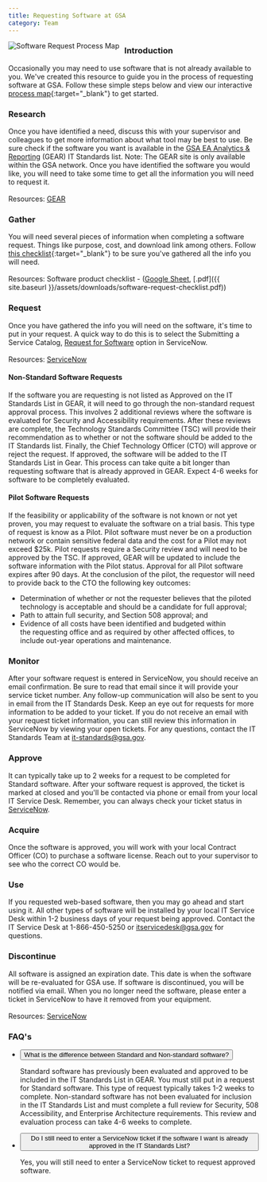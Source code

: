 ```yaml
---
title: Requesting Software at GSA
category: Team
---
```


  <a href="http://codepen.io/saracope/full/aWPePG/" target="_blank"><img src="{{ site.baseurl }}/assets/img/guides/software-request-process-map.png"
    alt="Software Request Process Map"
    style="float: left;  margin-right: 10px;"></a>

### Introduction

Occasionally you may need to use software that is not already available to you. We've created this resource to guide you in the process of requesting software at GSA. Follow these simple steps below and view our interactive [process map](http://codepen.io/saracope/full/aWPePG/){:target="_blank"} to get started.

### Research
Once you have identified a need, discuss this with your supervisor and colleagues to get more information about what tool may be best to use. Be sure check if the software you want is available in the [GSA EA Analytics & Reporting](https://ea.gsa.gov/#!/itstandards) (GEAR) IT Standards list. Note: The GEAR site is only available within the GSA network. Once you have identified the software you would like, you will need to take some time to get all the information you will need to request it.
<br>
<br>
Resources: [GEAR](https://ea.gsa.gov/#!/itstandards)

### Gather
You will need several pieces of information when completing a software request. Things like purpose, cost, and download link among others. Follow [this checklist](https://docs.google.com/a/gsa.gov/spreadsheets/d/1zIyZGdmEuWUeuko7yEaupETz2YGJQpOumHwiUntul64/edit?usp=sharing){:target="_blank"} to be sure you've gathered all the info you will need.
<br>
<br>
Resources: Software product checklist - ([Google Sheet](https://docs.google.com/a/gsa.gov/spreadsheets/d/1zIyZGdmEuWUeuko7yEaupETz2YGJQpOumHwiUntul64/edit?usp=sharing), [.pdf]({{ site.baseurl }}/assets/downloads/software-request-checklist.pdf))

### Request
Once you have gathered the info you will need on the software, it's time to put in your request. A quick way to do this is to select the Submitting a Service Catalog, [Request for Software](https://gsa.service-now.com/GSA_Self-Service/software.do) option in ServiceNow.
<br>
<br>
Resources: [ServiceNow](https://gsa.service-now.com/GSA_Self-Service/software.do)

#### Non-Standard Software Requests
If the software you are requesting is not listed as Approved on the IT Standards List in GEAR, it will need to go through the non-standard request approval process. This involves 2 additional reviews where the software is evaluated for Security and Accessibility requirements. After these reviews are complete, the Technology Standards Committee (TSC) will provide their recommendation as to whether or not the software should be added to the IT Standards list. Finally, the Chief Technology Officer (CTO) will approve or reject the request. If approved, the software will be added to the IT Standards List in Gear. This process can take quite a bit longer than requesting software that is already approved in GEAR. Expect 4-6 weeks for software to be completely evaluated.

#### Pilot Software Requests
If the feasibility or applicability of the software is not known or not yet proven, you may request to evaluate the software on a trial basis. This type of request is know as a Pilot. Pilot software must never be on a production network or contain sensitive federal data and the cost for a Pilot may not exceed $25k.
Pilot requests require a Security review and will need to be approved by the TSC. If approved, GEAR will be updated to include the software information with the Pilot status. Approval for all Pilot software expires after 90 days.
At the conclusion of the pilot, the requestor will need to provide back to the CTO the following key outcomes:
* Determination of whether or not the requester believes that the piloted technology is acceptable and should be a candidate for full approval;
* Path to attain full security, and Section 508 approval; and
* Evidence of all costs have been identified and budgeted within the requesting office and as required by other affected offices, to include out-year operations and maintenance.

### Monitor
After your software request is entered in ServiceNow, you should receive an email confirmation. Be sure to read that email since it will provide your service ticket number.  Any follow-up communication will also be sent to you in email from the IT Standards Desk. Keep an eye out for requests for more information to be added to your ticket. If you do not receive an email with your request ticket information, you can still review this information in ServiceNow by viewing your open tickets. For any questions, contact the IT Standards Team at it-standards@gsa.gov.

### Approve
It can typically take up to 2 weeks for a request to be completed for Standard software. After your software request is approved, the ticket is marked at closed and you'll be contacted via phone or email from your local IT Service Desk. Remember, you can always check your ticket status in [ServiceNow](https://gsa.service-now.com/GSA_Self-Service/home.do).

### Acquire
Once the software is approved, you will work with your local Contract Officer (CO) to purchase a software license. Reach out to your supervisor to see who the correct CO would be.

### Use
If you requested web-based software, then you may go ahead and start using it.
All other types of software will be installed by your local IT Service Desk within 1-2 business days of your request being approved. Contact the IT Service Desk at 1-866-450-5250 or itservicedesk@gsa.gov for questions.

### Discontinue
All software is assigned an expiration date. This date is when the software will be re-evaluated for GSA use. If software is discontinued, you will be notified via email.
When you no longer need the software, please enter a ticket in ServiceNow to have it removed from your equipment.
<br>
<br>
Resources: [ServiceNow](#)

### FAQ's

<ul class="usa-accordion">
  <li>
    <button class="usa-accordion-button"
      aria-expanded="true" aria-controls="Question-1">
      What is the difference between Standard and Non-standard software?
    </button>
    <div id="Question-1" class="usa-accordion-content">
      <p>
      Standard software has previously been evaluated and approved to be included in the IT Standards List in GEAR. You must still put in a request for Standard software. This type of request typically takes 1-2 weeks to complete.
      Non-standard software has not been evaluated for inclusion in the IT Standards List and must complete a full review for Security, 508 Accessibility, and Enterprise Architecture requirements. This review and evaluation process can take 4-6 weeks to complete.
      </p>
    </div>
  </li>
  <li>
    <button class="usa-accordion-button"
      aria-controls="Question-2">
      Do I still need to enter a ServiceNow ticket if the software I want is already approved in the IT Standards List?
    </button>
    <div id="Question-2" class="usa-accordion-content">
      <p>
      Yes, you will still need to enter a ServiceNow ticket to request approved software.
      </p>
    </div>
  </li>
</ul>
